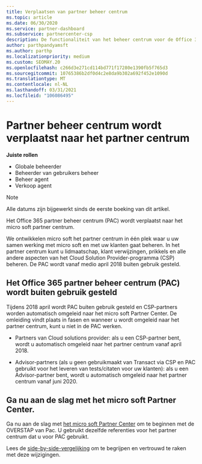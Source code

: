 ```yaml
---
title: Verplaatsen van partner beheer centrum
ms.topic: article
ms.date: 06/30/2020
ms.service: partner-dashboard
ms.subservice: partnercenter-csp
description: De functionaliteit van het beheer centrum voor de Office 365-partner wordt verplaatst naar het partner centrum. Ontdek wat dit betekent en hoe u dingen kunt doen in Partner Center.
author: parthpandyamsft
ms.author: parthp
ms.localizationpriority: medium
ms.custom: SEOMAY.20
ms.openlocfilehash: c266d3e271cd114bd771f17280e1390fb5f765d3
ms.sourcegitcommit: 10765386b2df0d4c2e8da9b302a692f452e1090d
ms.translationtype: MT
ms.contentlocale: nl-NL
ms.lasthandoff: 03/31/2021
ms.locfileid: "106086495"
---
```

# <a name="partner-admin-center-is-moving-to-the-partner-center"></a>Partner beheer centrum wordt verplaatst naar het partner centrum

**Juiste rollen**

- Globale beheerder
- Beheerder van gebruikers beheer
- Beheer agent
- Verkoop agent

> [!NOTE]  
> Alle datums zijn bijgewerkt sinds de eerste boeking van dit artikel.

Het Office 365 partner beheer centrum (PAC) wordt verplaatst naar het micro soft partner centrum.

We ontwikkelen micro soft het partner centrum in één plek waar u uw samen werking met micro soft en met uw klanten gaat beheren. In het partner centrum kunt u lidmaatschap, klant verwijzingen, prikkels en alle andere aspecten van het Cloud Solution Provider-programma (CSP) beheren. De PAC wordt vanaf medio april 2018 buiten gebruik gesteld.

## <a name="the-office-365-partner-admin-center-pac-will-be-retired"></a>Het Office 365 partner beheer centrum (PAC) wordt buiten gebruik gesteld

Tijdens 2018 april wordt PAC buiten gebruik gesteld en CSP-partners worden automatisch omgeleid naar het micro soft Partner Center. De omleiding vindt plaats in fasen en wanneer u wordt omgeleid naar het partner centrum, kunt u niet in de PAC werken. 

- Partners van Cloud solutions provider: als u een CSP-partner bent, wordt u automatisch omgeleid naar het partner centrum vanaf april 2018.

- Advisor-partners (als u geen gebruikmaakt van Transact via CSP en PAC gebruikt voor het leveren van tests/citaten voor uw klanten): als u een Advisor-partner bent, wordt u automatisch omgeleid naar het partner centrum vanaf juni 2020.

## <a name="start-using-the-microsoft-partner-center-now"></a>Ga nu aan de slag met het micro soft Partner Center.

Ga nu aan de slag met [het micro soft Partner Center](https://partnercenter.microsoft.com/) om te beginnen met de OVERSTAP van Pac.  U gebruikt dezelfde referenties voor het partner centrum dat u voor PAC gebruikt.

Lees de [side-by-side-vergelijking](moving-from-pac-to-pc.md) om te begrijpen en vertrouwd te raken met deze wijzigingen.